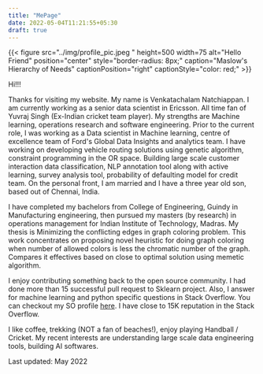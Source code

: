 ```yaml
---
title: "MePage"
date: 2022-05-04T11:21:55+05:30
draft: true
---
```


{{< figure src="../img/profile_pic.jpeg " height=500 width=75 alt="Hello Friend" position="center" style="border-radius: 8px;" caption="Maslow's Hierarchy of Needs" captionPosition="right" captionStyle="color: red;" >}}

Hi!!!

Thanks for visiting my website. My name is Venkatachalam Natchiappan. I am currently working as a senior data scientist in Ericsson.  All time fan of Yuvraj Singh (Ex-Indian cricket team player).
My strengths are Machine learning, operations research and software engineering.
Prior to the current role, I was working as a Data scientist in Machine learning, centre of excellence team of Ford's Global Data Insights and analytics team. I have working on developing vehicle routing solutions using genetic algorithm, constraint programming in the OR space.
Building large scale customer interaction data classification, NLP annotation tool along with active learning, survey analysis tool, probability of defaulting model for credit team.
On the personal front, I am married and I have a three year old son, based out of Chennai, India.

I have completed my bachelors from College of Engineering, Guindy in Manufacturing engineering, then pursued my masters (by research) in operations management for Indian Institute of Technology, Madras. My thesis is Minimizing the conflicting edges in graph coloring problem. This work concentrates on proposing novel heuristic for doing graph coloring when number of allowed colors is less the chromatic number of the graph. Compares it effectives based on close to optimal solution using memetic algorithm.

I enjoy contributing something back to the open source community. I had done more than 15 successful pull request to Sklearn project. Also, I answer for machine learning and python specific questions in Stack Overflow. You can checkout my SO profile [here](https://stackoverflow.com/users/6347629/venkatachalam?tab=profile). I have close to 15K reputation in the Stack Overflow.

I like coffee, trekking (NOT a fan of beaches!), enjoy playing Handball / Cricket.
My recent interests are understanding large scale data engineering tools, building AI softwares.

Last updated: May 2022
